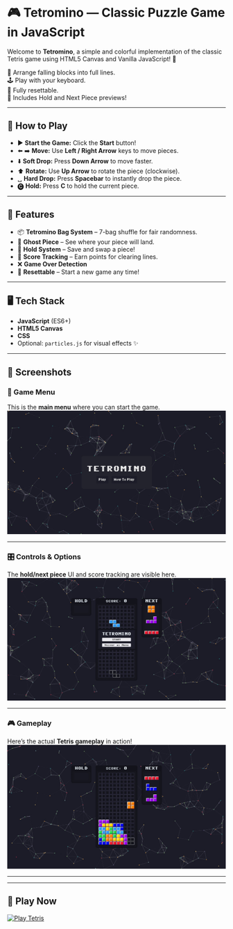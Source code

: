 # 🎮 Tetromino — Classic Puzzle Game in JavaScript

Welcome to **Tetromino**, a simple and colorful implementation of the classic Tetris game using HTML5 Canvas and Vanilla JavaScript! 🎉

🧩 Arrange falling blocks into full lines.  
🕹️ Play with your keyboard.  
💾 Fully resettable.  
🎨 Includes Hold and Next Piece previews!

---

## 🚀 How to Play

- ▶️ **Start the Game:** Click the **Start** button!
- ⬅️ ➡️ **Move:** Use **Left / Right Arrow** keys to move pieces.
- ⬇️ **Soft Drop:** Press **Down Arrow** to move faster.
- ⬆️ **Rotate:** Use **Up Arrow** to rotate the piece (clockwise).
- ␣ **Hard Drop:** Press **Spacebar** to instantly drop the piece.
- 🅒 **Hold:** Press **C** to hold the current piece.

---

## 🧠 Features

- 📦 **Tetromino Bag System** – 7-bag shuffle for fair randomness.
- 👻 **Ghost Piece** – See where your piece will land.
- 💾 **Hold System** – Save and swap a piece!
- 🔢 **Score Tracking** – Earn points for clearing lines.
- ❌ **Game Over Detection**
- 🔁 **Resettable** – Start a new game any time!

---

## 🖥️ Tech Stack

- **JavaScript** (ES6+)
- **HTML5 Canvas**
- **CSS**
- Optional: `particles.js` for visual effects ✨

---

## 🎨 Screenshots

### 🧊 Game Menu  
This is the **main menu** where you can start the game.  
![Screenshot 1](images/Screenshot1.jpg)

---

### 🎛️ Controls & Options  
The **hold/next piece** UI and score tracking are visible here.  
![Screenshot 2](images/Screenshot2.jpg)

---

### 🎮 Gameplay  
Here’s the actual **Tetris gameplay** in action!  
![Screenshot 3](images/Screenshot3.jpg)

---
---

## 🚀 Play Now

[![Play Tetris](https://img.shields.io/badge/PLAY--NOW-%F0%9F%8E%AE-blue?style=for-the-badge)](https://grim-ux.github.io/Tetromino)

